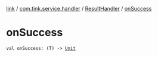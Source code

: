 [link](../../index.md) / [com.tink.service.handler](../index.md) / [ResultHandler](index.md) / [onSuccess](./on-success.md)

# onSuccess

`val onSuccess: (T) -> `[`Unit`](https://kotlinlang.org/api/latest/jvm/stdlib/kotlin/-unit/index.html)